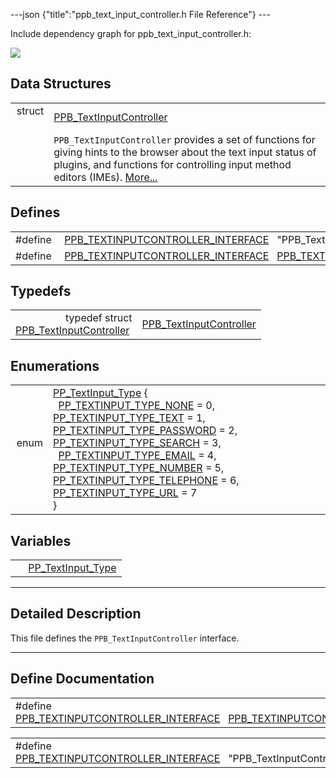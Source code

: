---json {"title":"ppb\_text\_input\_controller.h File Reference"} ---

Include dependency graph for ppb\_text\_input\_controller.h:

![](/docs/native-client/pepper_stable/c/ppb__text__input__controller_8h__incl.png)

Data Structures
---------------

<table><tbody><tr class="odd"><td style="text-align: right;">struct  </td><td><a href="/docs/native-client/pepper_stable/c/struct_p_p_b___text_input_controller__1__0/" class="el">PPB_TextInputController</a></td></tr><tr class="even"><td style="text-align: right;"> </td><td><code>PPB_TextInputController</code> provides a set of functions for giving hints to the browser about the text input status of plugins, and functions for controlling input method editors (IMEs). <a href="/docs/native-client/pepper_stable/c/struct_p_p_b___text_input_controller__1__0#details">More...</a><br />
</td></tr></tbody></table>

Defines
-------

<table><tbody><tr class="odd"><td style="text-align: right;">#define </td><td><a href="/docs/native-client/pepper_stable/c/ppb__text__input__controller_8h#a6ca7f2ae09c011c13d12c79ba155e12a" class="el">PPB_TEXTINPUTCONTROLLER_INTERFACE</a>   "PPB_TextInputController;1.0"</td></tr><tr class="even"><td style="text-align: right;">#define </td><td><a href="/docs/native-client/pepper_stable/c/ppb__text__input__controller_8h#a9a28f7fd2db84c2cd550ed272070c0ee" class="el">PPB_TEXTINPUTCONTROLLER_INTERFACE</a>   <a href="/docs/native-client/pepper_stable/c/ppb__text__input__controller_8h#a6ca7f2ae09c011c13d12c79ba155e12a" class="el">PPB_TEXTINPUTCONTROLLER_INTERFACE</a></td></tr></tbody></table>

Typedefs
--------

<table><tbody><tr class="odd"><td style="text-align: right;">typedef struct<br />
<a href="/docs/native-client/pepper_stable/c/struct_p_p_b___text_input_controller__1__0/" class="el">PPB_TextInputController</a> </td><td><a href="/docs/native-client/pepper_stable/c/group___interfaces#gab387085f6044f3a0b1631d119d22a942" class="el">PPB_TextInputController</a></td></tr></tbody></table>

Enumerations
------------

<table><tbody><tr class="odd"><td style="text-align: right;">enum  </td><td><a href="/docs/native-client/pepper_stable/c/group___enums#ga5fef49ee4c2cc6dcead825340da0f116" class="el">PP_TextInput_Type</a> {<br />
  <a href="/docs/native-client/pepper_stable/c/group___enums#gga5fef49ee4c2cc6dcead825340da0f116a0d75c884156553959d65252e65aa0916" class="el">PP_TEXTINPUT_TYPE_NONE</a> = 0, <a href="/docs/native-client/pepper_stable/c/group___enums#gga5fef49ee4c2cc6dcead825340da0f116a0e5e4072fce915eca7e4dfd7c639626c" class="el">PP_TEXTINPUT_TYPE_TEXT</a> = 1, <a href="/docs/native-client/pepper_stable/c/group___enums#gga5fef49ee4c2cc6dcead825340da0f116a00f508676278dd45e0335a8d5d715114" class="el">PP_TEXTINPUT_TYPE_PASSWORD</a> = 2, <a href="/docs/native-client/pepper_stable/c/group___enums#gga5fef49ee4c2cc6dcead825340da0f116a0d7975532097315f198617ad5e59bc32" class="el">PP_TEXTINPUT_TYPE_SEARCH</a> = 3,<br />
  <a href="/docs/native-client/pepper_stable/c/group___enums#gga5fef49ee4c2cc6dcead825340da0f116a027963b61eb55438f92662e72e939cf8" class="el">PP_TEXTINPUT_TYPE_EMAIL</a> = 4, <a href="/docs/native-client/pepper_stable/c/group___enums#gga5fef49ee4c2cc6dcead825340da0f116af71a3fb3f651ad5b417592433278fd1e" class="el">PP_TEXTINPUT_TYPE_NUMBER</a> = 5, <a href="/docs/native-client/pepper_stable/c/group___enums#gga5fef49ee4c2cc6dcead825340da0f116a181e9bd71e6a97acd6c5dace9f0b5fb3" class="el">PP_TEXTINPUT_TYPE_TELEPHONE</a> = 6, <a href="/docs/native-client/pepper_stable/c/group___enums#gga5fef49ee4c2cc6dcead825340da0f116ad4371ecdd1a6631a78d4721d83062394" class="el">PP_TEXTINPUT_TYPE_URL</a> = 7<br />
}</td></tr></tbody></table>

Variables
---------

<table><tbody><tr class="odd"><td style="text-align: right;"> </td><td><a href="/docs/native-client/pepper_stable/c/group___enums#ga5fef49ee4c2cc6dcead825340da0f116" class="el">PP_TextInput_Type</a></td></tr></tbody></table>

------------------------------------------------------------------------

<span id="details" class="anchor" style="margin: 0;"></span>

Detailed Description
--------------------

This file defines the `PPB_TextInputController` interface.

------------------------------------------------------------------------

Define Documentation
--------------------

<span id="a9a28f7fd2db84c2cd550ed272070c0ee" class="anchor" style="margin: 0;"></span>

<table><tbody><tr class="odd"><td>#define <a href="/docs/native-client/pepper_stable/c/ppb__text__input__controller_8h#a9a28f7fd2db84c2cd550ed272070c0ee" class="el">PPB_TEXTINPUTCONTROLLER_INTERFACE</a>   <a href="/docs/native-client/pepper_stable/c/ppb__text__input__controller_8h#a6ca7f2ae09c011c13d12c79ba155e12a" class="el">PPB_TEXTINPUTCONTROLLER_INTERFACE</a></td></tr></tbody></table>

<span id="a6ca7f2ae09c011c13d12c79ba155e12a" class="anchor" style="margin: 0;"></span>

<table><tbody><tr class="odd"><td>#define <a href="/docs/native-client/pepper_stable/c/ppb__text__input__controller_8h#a6ca7f2ae09c011c13d12c79ba155e12a" class="el">PPB_TEXTINPUTCONTROLLER_INTERFACE</a>   "PPB_TextInputController;1.0"</td></tr></tbody></table>
